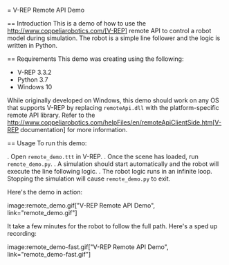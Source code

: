= V-REP Remote API Demo

== Introduction
This is a demo of how to use the http://www.coppeliarobotics.com/[V-REP] remote API to control a robot model during simulation. The robot is a simple line follower and the logic is written in Python.

== Requirements
This demo was creating using the following:

  - V-REP 3.3.2
  - Python 3.7
  - Windows 10

While originally developed on Windows, this demo should work on any OS that supports V-REP by replacing `remoteApi.dll` with the platform-specific remote API library. Refer to the http://www.coppeliarobotics.com/helpFiles/en/remoteApiClientSide.htm[V-REP documentation] for more information.

== Usage
To run this demo:

  . Open `remote_demo.ttt` in V-REP.
  . Once the scene has loaded, run `remote_demo.py`.
  . A simulation should start automatically and the robot will execute the line following logic.
  . The robot logic runs in an infinite loop. Stopping the simulation will cause `remote_demo.py` to exit.

Here's the demo in action:

image:remote_demo.gif["V-REP Remote API Demo", link="remote_demo.gif"]

It take a few minutes for the robot to follow the full path. Here's a sped up recording:

image:remote_demo-fast.gif["V-REP Remote API Demo", link="remote_demo-fast.gif"]
